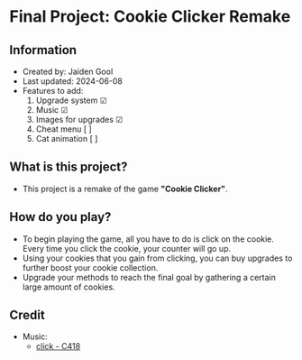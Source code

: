 # Final Project: Cookie Clicker Remake

## Information
- Created by: Jaiden Gool
- Last updated: 2024-06-08
- Features to add:
    1. Upgrade system &#9745;
    2. Music &#9745;
    3. Images for upgrades &#9745;
    4. Cheat menu [ ]
    5. Cat animation [ ]

## What is this project?
- This project is a remake of the game **"Cookie Clicker"**.

## How do you play?
- To begin playing the game, all you have to do is click on the cookie. Every time you click the cookie, your counter will go up.
- Using your cookies that you gain from clicking, you can buy upgrades to further boost your cookie collection.
- Upgrade your methods to reach the final goal by gathering a certain large amount of cookies.

## Credit
- Music:
    - [click - C418](https://youtu.be/yrn7eInApnc?si=Hpm-PQMG9HuFblXC)


